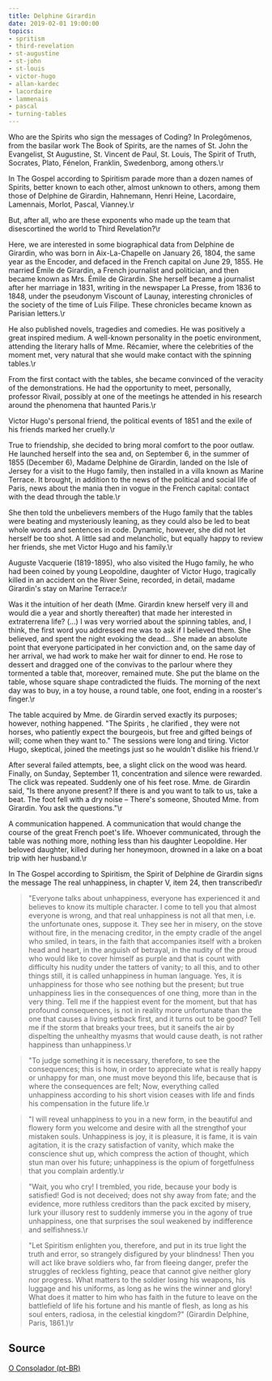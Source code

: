 ```yaml
---
title: Delphine Girardin
date: 2019-02-01 19:00:00
topics: 
- spritism
- third-revelation
- st-augustine
- st-john
- st-louis
- victor-hugo
- allan-kardec
- lacordaire
- lammenais
- pascal
- turning-tables
---
```


Who are the Spirits who sign the messages of Coding? In Prolegômenos, from the basilar work The Book of Spirits, are the names of St. John the Evangelist, St Augustine, St. Vincent de Paul, St. Louis, The Spirit of Truth, Socrates, Plato, Fénelon, Franklin, Swedenborg, among others.\r

In The Gospel according to Spiritism parade more than a dozen names of Spirits, better known to each other, almost unknown to others, among them those of Delphine de Girardin, Hahnemann, Henri Heine, Lacordaire, Lamennais, Morlot, Pascal, Vianney.\r

But, after all, who are these exponents who made up the team that disescortined the world to Third Revelation?\r

Here, we are interested in some biographical data from Delphine de Girardin, who was born in Aix-La-Chapelle on January 26, 1804, the same year as the Encoder, and defaced in the French capital on June 29, 1855. He married Émile de Girardin, a French journalist and politician, and then became known as Mrs. Émile de Girardin. She herself became a journalist after her marriage in 1831, writing in the newspaper La Presse, from 1836 to 1848, under the pseudonym Viscount of Launay, interesting chronicles of the society of the time of Luís Filipe. These chronicles became known as Parisian letters.\r

He also published novels, tragedies and comedies. He was positively a great inspired medium. A well-known personality in the poetic environment, attending the literary halls of Mme. Récamier, where the celebrities of the moment met, very natural that she would make contact with the spinning tables.\r

From the first contact with the tables, she became convinced of the veracity of the demonstrations. He had the opportunity to meet, personally, professor Rivail, possibly at one of the meetings he attended in his research around the phenomena that haunted Paris.\r

Victor Hugo's personal friend, the political events of 1851 and the exile of his friends marked her cruelly.\r

True to friendship, she decided to bring moral comfort to the poor outlaw. He launched herself into the sea and, on September 6, in the summer of 1855 (December 6), Madame Delphine de Girardin, landed on the Isle of Jersey for a visit to the Hugo family, then installed in a villa known as Marine Terrace. It brought, in addition to the news of the political and social life of Paris, news about the mania then in vogue in the French capital: contact with the dead through the table.\r

She then told the unbelievers members of the Hugo family that the tables were beating and mysteriously leaning, as they could also be led to beat whole words and sentences in code. Dynamic, however, she did not let herself be too shot. A little sad and melancholic, but equally happy to review her friends, she met Victor Hugo and his family.\r

Auguste Vacquerie (1819-1895), who also visited the Hugo family, he who had been coined by young Leopoldine, daughter of Victor Hugo, tragically killed in an accident on the River Seine, recorded, in detail, madame Girardin's stay on Marine Terrace:\r

Was it the intuition of her death (Mme. Girardin knew herself very ill and would die a year and shortly thereafter) that made her interested in extraterrena life? (...) I was very worried about the spinning tables, and, I think, the first word you addressed me was to ask if I believed them. She believed, and spent the night evoking the dead... She made an absolute point that everyone participated in her conviction and, on the same day of her arrival, we had work to make her wait for dinner to end.  He rose to dessert and dragged one of the convivas to the parlour where they tormented a table that, moreover, remained mute. She put the blame on the table, whose square shape contradicted the fluids. The morning of the next day was to buy, in a toy house, a round table, one foot, ending in a rooster's finger.\r

The table acquired by Mme. de Girardin served exactly its purposes; however, nothing happened. "The Spirits , he clarified , they were not horses, who patiently expect the bourgeois, but free and gifted beings of will; come when they want to." The sessions were long and tiring. Victor Hugo, skeptical, joined the meetings just so he wouldn't dislike his friend.\r

After several failed attempts, bee, a slight click on the wood was heard. Finally, on Sunday, September 11, concentration and silence were rewarded. The click was repeated. Suddenly one of his feet rose. Mme. de Girardin said, "Is there anyone present? If there is and you want to talk to us, take a beat. The foot fell with a dry noise – There's someone, Shouted Mme. from Girardin. You ask the questions."\r

A communication happened. A communication that would change the course of the great French poet's life. Whoever communicated, through the table was nothing more, nothing less than his daughter Leopoldine. Her beloved daughter, killed during her honeymoon, drowned in a lake on a boat trip with her husband.\r

In The Gospel according to Spiritism, the Spirit of Delphine de Girardin signs the message The real unhappiness, in chapter V, item 24, then transcribed\r

> "Everyone talks about unhappiness, everyone has experienced it and believes to know its multiple character. I come to tell you that almost everyone is wrong, and that real unhappiness is not all that men, i.e. the unfortunate ones, suppose it. They see her in misery, on the stove without fire, in the menacing creditor, in the empty cradle of the angel who smiled, in tears, in the faith that accompanies itself with a broken head and heart, in the anguish of betrayal, in the nudity of the proud who would like to cover himself as purple and that is count with difficulty his nudity under the tatters of vanity; to all this, and to other things still, it is called unhappiness in human language. Yes, it is unhappiness for those who see nothing but the present; but true unhappiness lies in the consequences of one thing, more than in the very thing. Tell me if the happiest event for the moment, but that has profound consequences, is not in reality more unfortunate than the one that causes a living setback first, and it turns out to be good? Tell me if the storm that breaks your trees, but it saneifs the air by dispelting the unhealthy myasms that would cause death, is not rather happiness than unhappiness.\r

> "To judge something it is necessary, therefore, to see the consequences; this is how, in order to appreciate what is really happy or unhappy for man, one must move beyond this life, because that is where the consequences are felt; Now, everything called unhappiness according to his short vision ceases with life and finds his compensation in the future life.\r

> "I will reveal unhappiness to you in a new form, in the beautiful and flowery form you welcome and desire with all the strengthof your mistaken souls. Unhappiness is joy, it is pleasure, it is fame, it is vain agitation, it is the crazy satisfaction of vanity, which make the conscience shut up, which compress the action of thought, which stun man over his future; unhappiness is the opium of forgetfulness that you complain ardently.\r

> "Wait, you who cry! I trembled, you ride, because your body is satisfied! God is not deceived; does not shy away from fate; and the evidence, more ruthless creditors than the pack excited by misery, lurk your illusory rest to suddenly immerse you in the agony of true unhappiness, one that surprises the soul weakened by indifference and selfishness.\r

> "Let Spiritism enlighten you, therefore, and put in its true light the truth and error, so strangely disfigured by your blindness! Then you will act like brave soldiers who, far from fleeing danger, prefer the struggles of reckless fighting, peace that cannot give neither glory nor progress. What matters to the soldier losing his weapons, his luggage and his uniforms, as long as he wins the winner and glory! What does it matter to him who has faith in the future to leave on the battlefield of life his fortune and his mantle of flesh, as long as his soul enters, radiosa, in the celestial kingdom?" (Girardin Delphine, Paris, 1861.)\r

## Source
[O Consolador (pt-BR)](http://www.oconsolador.com.br/linkfixo/biografias/delphine.html)



